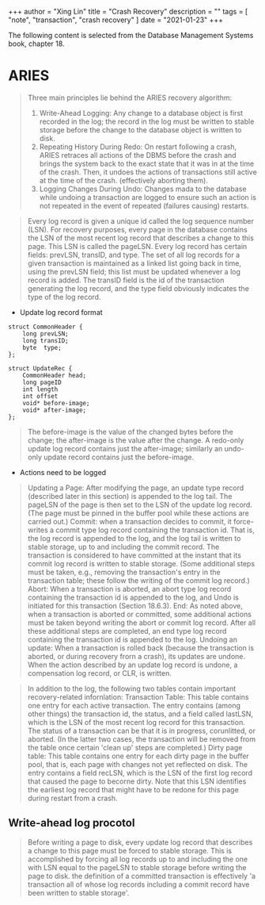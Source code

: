 +++
author = "Xing Lin"
title = "Crash Recovery"
description = ""
tags = [
    "note", "transaction", "crash recovery"
]
date = "2021-01-23"
+++

The following content is selected from the Database Management Systems book, chapter 18. 

# ARIES
> Three main principles lie behind the ARIES recovery algorithm:
> 1. Write-Ahead Logging: Any change to a database object is first recorded in the log; the record in the log must be written to stable storage before the change to the database object is written to disk.
> 2. Repeating History During Redo: On restart following a crash, ARIES retraces all actions of the DBMS before the crash and brings the system back to the exact state that it was in at the time of the crash. Then, it undoes the actions of transactions still active at the time of the crash. (effectively aborting them).
> 3. Logging Changes During Undo: Changes mada to the database while undoing a transaction are logged to ensure such an action is not repeated in the event of repeated (failures causing) restarts.

> Every log record is given a unique id called the log sequence number (LSN).
> For recovery purposes, every page in the database contains the LSN of the most recent log record that describes a change to this page. This LSN is called the pageLSN.
> Every log record has certain fields: prevLSN, transID, and type. The set of all log records for a given transaction is maintained as a linked list going back in time, using the prevLSN field; this list must be updated whenever a log record is added. The transID field is the id of the transaction generating the log record, and the type field obviously indicates the type of the log record.

* Update log record format
```
struct CommonHeader {
    long prevLSN;
    long transID;
    byte  type;
};

struct UpdateRec {
    CommonHeader head;
    long pageID
    int length
    int offset
    void* before-image;
    void* after-image;
};
```
> The before-image is the value of the changed bytes before the change; the after-image is the value after the change. A redo-only update log record contains just the after-image; similarly an undo-only update record contains just the before-image.



* Actions need to be logged
> Updating a Page: After modifying the page, an update type record (described later in this section) is appended to the log tail. The pageLSN of the page is then set to the LSN of the update log record. (The page must be pinned in the buffer pool while these actions are carried out.)
> Commit: when a transaction decides to commit, it force-writes a commit type log record containing the transaction id. That is, the log record is appended to the log, and the log tail is written to stable storage, up to and including the commit record. The transaction is considered to have committed at the instant that its commit log record is written to stable storage. (Some additional steps must be taken, e.g., removing the transaction's entry in the transaction table; these follow the writing of the commit log record.)
> Abort: When a transaction is aborted, an abort type log record containing the transaction id is appended to the log, and Undo is initiated for this transaction (Section 18.6.3).
> End: As noted above, when a transaction is aborted or committed, some additional actions must be taken beyond writing the abort or commit log record. After all these additional steps are completed, an end type log record containing the transaction id is appended to the log.
> Undoing an update: When a transaction is rolled back (because the transaction is aborted, or during recovery frorn a crash), its updates are undone. When the action described by an update log record is undone, a compensation log record, or CLR, is written.

> In addition to the log, the following two tables contain important recovery-related infornlation:
> Transaction Table: This table contains one entry for each active transaction. The entry contains (among other things) the transaction id, the status, and a field called lastLSN, which is the LSN of the most recent log record for this transaction. The status of a transaction can be that it is in progress, corunlitted, or aborted. (In the latter two cases, the transaction will be removed from the table once certain 'clean up' steps are completed.)
> Dirty page table: This table contains one entry for each dirty page in the buffer pool, that is, each page with changes not yet reflected on disk. The entry contains a field recLSN, which is the LSN of the first log record that caused the page to becorne dirty. Note that this LSN identifies the earliest log record that might have to be redone for this page during restart from a crash.

## Write-ahead log procotol
> Before writing a page to disk, every update log record that describes a change to this page must be forced to stable storage. This is accomplished by forcing all log records up to and including the one with LSN equal to the pageLSN to stable storage before writing the page to disk.
> the definition of a committed transaction is effectively 'a transaction all of whose log records including a commit record have been written to stable storage'.
